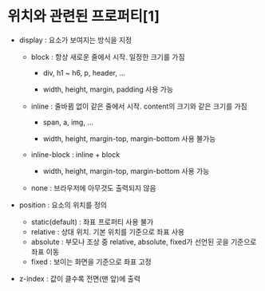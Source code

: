 <h1>위치와 관련된 프로퍼티[1]</h1>

* display : 요소가 보여지는 방식을 지정

  * block : 항상 새로운 줄에서 시작. 일정한 크기를 가짐

    * div, h1 ~ h6, p, header, ...

    * width, height, margin, padding 사용 가능

      

  * inline : 줄바뀜 없이 같은 줄에서 시작. content의 크기와 같은 크기를 가짐

    * span, a, img, ...

    * width, height, margin-top, margin-bottom 사용 불가능

      

  * inline-block : inline + block

    * width, height, margin-top, margin-bottom 사용 가능

      

  * none : 브라우저에 아무것도 출력되지 않음

    

* position : 요소의 위치를 정의

  * static(default) : 좌표 프로퍼티 사용 불가
  * relative : 상대 위치. 기본 위치를 기준으로 좌표 사용
  * absolute : 부모나 조상 중 relative, absolute, fixed가 선언된 곳을 기준으로 좌표 이동
  * fixed : 보이는 화면을 기준으로 좌표 고정



* z-index : 값이 클수록 전면(맨 앞)에 출력